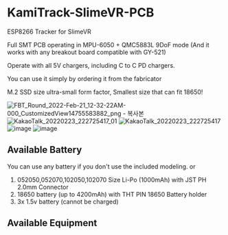 # KamiTrack-SlimeVR-PCB
ESP8266 Tracker for SlimeVR

Full SMT PCB operating in MPU-6050 + QMC5883L 9DoF mode (And it works with any breakout board compatible with GY-521)

Operate with all 5V chargers, including C to C PD chargers.

You can use it simply by ordering it from the fabricator

M.2 SSD size ultra-small form factor, Smallest size that can fit 18650!

![FBT_Round_2022-Feb-21_12-32-22AM-000_CustomizedView14755583882_png - 복사본](https://user-images.githubusercontent.com/15166740/161261406-e853b4be-313f-4721-82e6-cb6b48a9e55c.png)
![KakaoTalk_20220223_222725417_01](https://user-images.githubusercontent.com/15166740/161364606-c8e09892-575d-4725-931e-a6b7f6b5f61f.jpg)
![KakaoTalk_20220223_222725417](https://user-images.githubusercontent.com/15166740/161364617-89621510-34f0-4919-be8a-b33350d9140c.jpg)
![image](https://user-images.githubusercontent.com/15166740/161454675-0740d4ca-4264-4b6e-8f56-9f29aa31817a.png)
![image](https://user-images.githubusercontent.com/15166740/161454916-a54c4693-e9c1-454c-85dc-dd0a7822720e.png)



## Available Battery

You can use any battery if you don't use the included modeling. or
1. 052050,052070,102050,102070 Size Li-Po (1000mAh) with JST PH 2.0mm Connector
2. 18650 battery (up to 4200mAh) with THT PIN 18650 Battery holder
3. 3x 1.5v battery (cannot be charged)

## Available Equipment 
